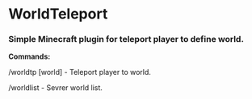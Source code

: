 WorldTeleport
=============

<h3>Simple Minecraft plugin for teleport player to define world.</h3>

<b>Commands:</b>
  
  <p>/worldtp [world] - Teleport player to world.</p>
  <p>/worldlist - Sevrer world list.</p>
